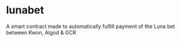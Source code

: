 # lunabet
A smart contract made to automatically fulfill payment of the Luna bet between Kwon, Algod &amp; GCR
